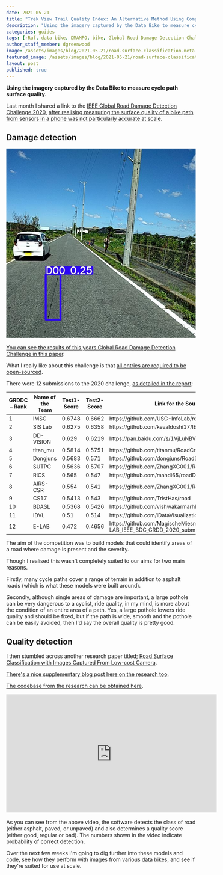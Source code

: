 ```yaml
---
date: 2021-05-21
title: "Trek View Trail Quality Index: An Alternative Method Using Computer Vision"
description: "Using the imagery captured by the Data Bike to measure cycle path surface quality."
categories: guides
tags: [rRuf, data bike, DMAMPO, bike, Global Road Damage Detection Challenge 2020, IEEE]
author_staff_member: dgreenwood
image: /assets/images/blog/2021-05-21/road-surface-classification-meta.jpg
featured_image: /assets/images/blog/2021-05-21/road-surface-classification-sm.jpg
layout: post
published: true
---
```


**Using the imagery captured by the Data Bike to measure cycle path surface quality.**

Last month I shared a link to the [IEEE Global Road Damage Detection Challenge 2020](https://rdd2020.sekilab.global/), [after realising measuring the surface quality of a bike path from sensors in a phone was not particularly accurate at scale](/blog/2021/trek-view-ride-quality-index).

## Damage detection

<img class="img-fluid" src="/assets/images/blog/2021-05-21/sample2.jpeg" alt="IEEE Global Road Damage Detection Challenge 2020" title="IEEE Global Road Damage Detection Challenge 2020" />

[You can see the results of this years Global Road Damage Detection Challenge in this paper](https://www.researchgate.net/publication/345989816_Global_Road_Damage_Detection_State-of-the-art_Solutions).

What I really like about this challenge is that [all entries are required to be open-sourced](https://rdd2020.sekilab.global/submissions/).

There were 12 submissions to the 2020 challenge, [as detailed in the report](https://www.researchgate.net/publication/345989816_Global_Road_Damage_Detection_State-of-the-art_Solutions):

<table class="tableizer-table">
<thead><tr><th>GRDDC – Rank</th>
<th>Name of the Team</th>
<th>Test1-Score</th>
<th>Test2-Score</th>
<th>Link for the Source Code</th>
</tr></thead>
<tbody><tr>
<td>1</td>
<td>IMSC</td>
<td>0.6748</td>
<td>0.6662</td>
<td>https://github.com/USC-InfoLab/rddc2020</td>
</tr>
<tr>
<td>2</td>
<td>SIS Lab</td>
<td>0.6275</td>
<td>0.6358</td>
<td>https://github.com/kevaldoshi17/IEEE-Big-Data-2020</td>
</tr>
<tr>
<td>3</td>
<td>DD-VISION</td>
<td>0.629</td>
<td>0.6219</td>
<td>https://pan.baidu.com/s/1VjLuNBVJGS34mMMpDkDRGQ</td>
</tr>
<tr>
<td>4</td>
<td>titan_mu</td>
<td>0.5814</td>
<td>0.5751</td>
<td>https://github.com/titanmu/RoadCrackDetection</td>
</tr>
<tr>
<td>5</td>
<td>Dongjuns</td>
<td>0.5683</td>
<td>0.571</td>
<td>https://github.com/dongjuns/RoadDamageDetector</td>
</tr>
<tr>
<td>6</td>
<td>SUTPC</td>
<td>0.5636</td>
<td>0.5707</td>
<td>https://github.com/ZhangXG001/RoadDamgeDetection</td>
</tr>
<tr>
<td>7</td>
<td>RICS</td>
<td>0.565</td>
<td>0.547</td>
<td>https://github.com/mahdi65/roadDamageDetection2020</td>
</tr>
<tr>
<td>8</td>
<td>AIRS-CSR</td>
<td>0.554</td>
<td>0.541</td>
<td>https://github.com/ZhangXG001/RoadDamgeDetection</td>
</tr>
<tr>
<td>9</td>
<td>CS17</td>
<td>0.5413</td>
<td>0.543</td>
<td>https://github.com/TristHas/road</td>
</tr>
<tr>
<td>10</td>
<td>BDASL</td>
<td>0.5368</td>
<td>0.5426</td>
<td>https://github.com/vishwakarmarhl/rdd2020</td>
</tr>
<tr>
<td>11</td>
<td>IDVL</td>
<td>0.51</td>
<td>0.514</td>
<td>https://github.com/iDataVisualizationLab/roaddamagedetector</td>
</tr>
<tr>
<td>12</td>
<td>E-LAB</td>
<td>0.472</td>
<td>0.4656</td>
<td>https://github.com/MagischeMiesmuschel/E-LAB_IEEE_BDC_GRDD_2020_submission</td>
</tr>
</tbody></table>

The aim of the competition was to build models that could identify areas of a road where damage is present and the severity.

Though I realised this wasn't completely suited to our aims for two main reasons.

Firstly, many cycle paths cover a range of terrain in addition to asphalt roads (which is what these models were built around).

Secondly, although single areas of damage are important, a large pothole can be very dangerous to a cyclist, ride quality, in my mind, is more about the condition of an entire area of a path. Yes, a large pothole lowers ride quality and should be fixed, but if the path is wide, smooth and the pothole can be easily avoided, then I'd say the overall quality is pretty good.

## Quality detection

I then stumbled across another research paper titled; [Road Surface Classification with Images Captured From Low-cost Camera](https://www.researchgate.net/publication/337682194_Road_Surface_Classification_with_Images_Captured_From_Low-cost_Camera_-_Road_Traversing_Knowledge_RTK_Dataset).

[There's a nice supplementary blog post here on the research too](https://towardsdatascience.com/road-surface-classification-150f9874faef).

[The codebase from the research can be obtained here](https://github.com/thiagortk/Road-Surface-Classification).

<iframe width="560" height="315" src="https://www.youtube.com/embed/3UM97O0MQ3w" title="YouTube video player" frameborder="0" allow="accelerometer; autoplay; clipboard-write; encrypted-media; gyroscope; picture-in-picture" allowfullscreen></iframe>

As you can see from the above video, the software detects the class of road (either asphalt, paved, or unpaved) and also determines a quality score (either good, regular or bad). The numbers shown in the video indicate probability of correct detection.

Over the next few weeks I'm going to dig further into these models and code, see how they perform with images from various data bikes, and see if they're suited for use at scale.